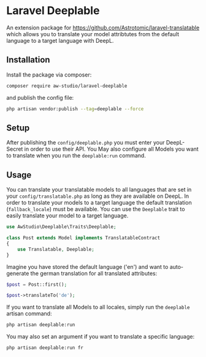 # Laravel Deeplable

An extension package for https://github.com/Astrotomic/laravel-translatable which allows you to translate your model attribtutes from the default language to a target language with DeepL.


## Installation

Install the package via composer:

```bash
composer require aw-studio/laravel-deeplable
```

and publish the config file:

```bash
php artisan vendor:publish --tag=deeplable --force
```

## Setup

After publishing the `config/deeplable.php` you must enter your DeepL-Secret in order to use their API.
You May also configure all Models you want to translate when you run the `deeplable:run` command.

## Usage

You can translate your translatable models to all languages that are set in your `config/translatable.php` as long as they are available on DeepL. In order to translate your models to a target language the default translation (`fallback_locale`) must be available. You can use the `Deeplable` trait to easily translate your model to a target language.

```php
use AwStudio\Deeplable\Traits\Deeplable;

class Post extends Model implements TranslatableContract
{
    use Translatable, Deeplable;
}
```

Imagine you have stored the default language ('en') and want to auto-generate the german translation for all translated attributes:

```php
$post = Post::first();

$post->translateTo('de'); 
```

If you want to translate all Models to all locales, simply run the `deeplable` artisan command:

```bash
php artisan deeplable:run
```

You may also set an argument if you want to translate a specific language:

```bash
php artisan deeplable:run fr
```
